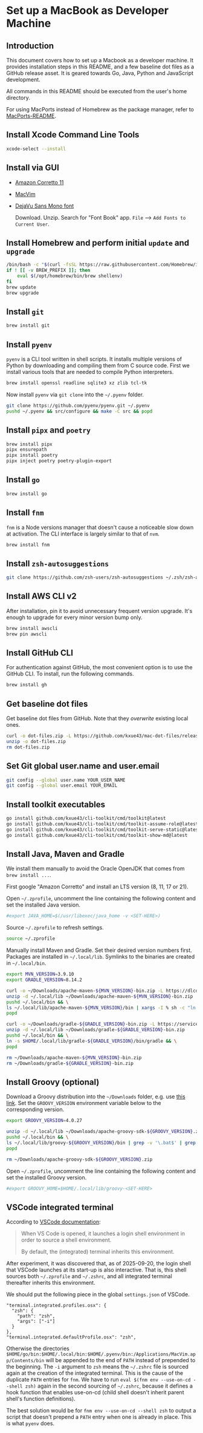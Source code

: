 # Set up a MacBook as Developer Machine

## Introduction

This document covers how to set up a Macbook as a developer machine. It provides installation steps in this README,
and a few baseline dot files as a GitHub release asset. It is geared towards Go, Java, Python and JavaScript development.

All commands in this README should be executed from the user's home directory.

For using MacPorts instead of Homebrew as the package manager, refer to [MacPorts-README](./MacPorts-README.md).

## Install Xcode Command Line Tools

```bash
xcode-select --install
```

## Install via GUI

- [Amazon Corretto 11](https://docs.aws.amazon.com/corretto/latest/corretto-11-ug/downloads-list.html)

- [MacVim](https://macvim.org/)

- [DejaVu Sans Mono font](https://www.fontsquirrel.com/fonts/dejavu-sans-mono)

  Download. Unzip. Search for "Font Book" app. `File` --> `Add Fonts to Current User`.

## Install Homebrew and perform initial `update` and `upgrade`

```bash
/bin/bash -c "$(curl -fsSL https://raw.githubusercontent.com/Homebrew/install/HEAD/install.sh)"
if ! [[ -v BREW_PREFIX ]]; then
    eval $(/opt/homebrew/bin/brew shellenv)
fi
brew update
brew upgrade
```

## Install `git`

```bash
brew install git
```

## Install `pyenv`

`pyenv` is a CLI tool written in shell scripts. It installs multiple versions of Python by downloading and
compiling them from C source code. First we install various tools that are needed to compile Python interpreters.

```bash
brew install openssl readline sqlite3 xz zlib tcl-tk
```

Now install `pyenv` via `git clone` into the `~/.pyenv` folder.

```bash
git clone https://github.com/pyenv/pyenv.git ~/.pyenv
pushd ~/.pyenv && src/configure && make -C src && popd
```

## Install `pipx` and `poetry`

```bash
brew install pipx
pipx ensurepath
pipx install poetry
pipx inject poetry poetry-plugin-export
```

## Install `go`

```bash
brew install go
```

## Install `fnm`

`fnm` is a Node versions manager that doesn't cause a noticeable slow down at activation.
The CLI interface is largely similar to that of `nvm`.

```bash
brew install fnm
```

## Install `zsh-autosuggestions`

```bash
git clone https://github.com/zsh-users/zsh-autosuggestions ~/.zsh/zsh-autosuggestions
```

## Install AWS CLI v2

After installation, pin it to avoid unnecessary frequent version upgrade. It's enough to upgrade for every minor
version bump only.

```bash
brew install awscli
brew pin awscli
```

## Install GitHub CLI

For authentication against GitHub, the most convenient option is to use the GitHub CLI. To install, run the
following commands.

```bash
brew install gh
```

## Get baseline dot files

Get baseline dot files from GitHub. Note that they _overwrite_ existing local ones.

```bash
curl -o dot-files.zip -L https://github.com/kxue43/mac-dot-files/releases/latest/download/dot-files.zip
unzip -o dot-files.zip
rm dot-files.zip
```

## Set Git global user.name and user.email

```bash
git config --global user.name YOUR_USER_NAME
git config --global user.email YOUR_EMAIL
```

## Install toolkit executables

```bash
go install github.com/kxue43/cli-toolkit/cmd/toolkit@latest
go install github.com/kxue43/cli-toolkit/cmd/toolkit-assume-role@latest
go install github.com/kxue43/cli-toolkit/cmd/toolkit-serve-static@latest
go install github.com/kxue43/cli-toolkit/cmd/toolkit-show-md@latest
```

## Install Java, Maven and Gradle

We install them manually to avoid the Oracle OpenJDK that comes from `brew install ...`.

First google "Amazon Corretto" and install an LTS version (8, 11, 17 or 21).

Open `~/.zprofile`, uncomment the line containing the following content and set the installed Java version.

```bash
#export JAVA_HOME=$(/usr/libexec/java_home -v <SET-HERE>)
```

Source `~/.zprofile` to refresh settings.

```bash
source ~/.zprofile
```

Manually install Maven and Gradle. Set their desired version numbers first.
Packages are installed in `~/.local/lib`. Symlinks to the binaries are created in `~/.local/bin`.

```bash
export MVN_VERSION=3.9.10
export GRADLE_VERSION=8.14.2

curl -o ~/Downloads/apache-maven-${MVN_VERSION}-bin.zip -L https://dlcdn.apache.org/maven/maven-3/${MVN_VERSION}/binaries/apache-maven-${MVN_VERSION}-bin.zip
unzip -d ~/.local/lib ~/Downloads/apache-maven-${MVN_VERSION}-bin.zip
pushd ~/.local/bin && \
ls ~/.local/lib/apache-maven-${MVN_VERSION}/bin | xargs -I % sh -c "ln -s $HOME/.local/lib/apache-maven-${MVN_VERSION}/bin/%" && \
popd

curl -o ~/Downloads/gradle-${GRADLE_VERSION}-bin.zip -L https://services.gradle.org/distributions/gradle-${GRADLE_VERSION}-bin.zip
unzip -d ~/.local/lib ~/Downloads/gradle-${GRADLE_VERSION}-bin.zip
pushd ~/.local/bin && \
ln -s $HOME/.local/lib/gradle-${GRADLE_VERSION}/bin/gradle && \
popd

rm ~/Downloads/apache-maven-${MVN_VERSION}-bin.zip 
rm ~/Downloads/gradle-${GRADLE_VERSION}-bin.zip
```

## Install Groovy (optional)

Download a Groovy distribution into the `~/Downloads` folder, e.g. use [this link](https://groovy.apache.org/download.html).
Set the `GROOVY_VERSION` environment variable below to the corresponding version.

```bash
export GROOVY_VERSION=4.0.27

unzip -d ~/.local/lib ~/Downloads/apache-groovy-sdk-${GROOVY_VERSION}.zip
pushd ~/.local/bin && \
ls ~/.local/lib/groovy-${GROOVY_VERSION}/bin | grep -v '\.bat$' | grep -v '\.ico$' | xargs -I % sh -c "ln -s $HOME/.local/lib/groovy-${GROOVY_VERSION}/bin/%" && \
popd

rm ~/Downloads/apache-groovy-sdk-${GROOVY_VERSION}.zip
```

Open `~/.zprofile`, uncomment the line containing the following content and set the installed Groovy version.

```bash
#export GROOVY_HOME=$HOME/.local/lib/groovy-<SET-HERE>
```

## VSCode integrated terminal

According to [VSCode documentation](https://code.visualstudio.com/docs/terminal/advanced#_environment-inheritance):

> When VS Code is opened, it launches a login shell environment in order to source a shell environment.
>
> By default, the (integrated) terminal inherits this environment.

After experiment, it was discovered that, as of 2025-09-20, the login shell that VSCode launches at its start-up
is also interactive. That is, this shell sources both `~/.zprofile` and `~/.zshrc`, and all integrated terminal
thereafter inherits this environment.

We should put the following piece in the global `settings.json` of VSCode.

```
"terminal.integrated.profiles.osx": {
  "zsh": {
    "path": "zsh",
    "args": ["-i"]
  }
},
"terminal.integrated.defaultProfile.osx": "zsh",
```

Otherwise the directories `$HOME/go/bin:$HOME/.local/bin:$HOME/.pyenv/bin:/Applications/MacVim.app/Contents/bin`
will be appended to the end of `PATH` instead of prepended to the beginning. The `-i` argument to `zsh` means the
`~/.zshrc` file is sourced again at the creation of the integrated terminal. This is the cause of the duplicate `PATH`
entries for `fnm`. We have to run `eval $(fnm env --use-on-cd --shell zsh)` again in the second sourcing of `~/.zshrc`,
because it defines a hook function that enables use-on-cd (child shell doesn't inherit parent shell's function
definitions).

The best solution would be for `fnm env --use-on-cd --shell zsh` to output a script that doesn't prepend a `PATH`
entry when one is already in place. This is what `pyenv` does.

